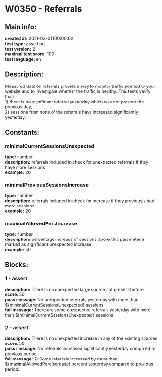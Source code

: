# W0350 - Referrals  
## Main info:  
**created at:** 2021-03-01T00:00:00  
**test type:** assertion  
**test version:** 2  
**maximal test score:** 100  
**test language:** en  
## Description:  
Measured data on referrals provide a way to monitor traffic pointed to your website and to investigate whether the traffic is healthy. This tests verify that: </br>1) there is no significant referral yesterday which was not present the previous day, </br>2) sessions from none of the referrals have increased significantly yesterday.  
## Constants:  
### minimalCurrentSessionsUnexpected
**type:** number  
**description:** referrals included in check for unexpected referrals if they have more sessions  
**example:** 20  
### minimalPreviousSessionsIncrease
**type:** number  
**description:** referrals included in check for increase if they previously had more sessions  
**example:** 20  
### maximalAllowedPercIncrease
**type:** number  
**description:** percentage increase of sessions above this parameter is marked as significant unexpected increase  
**example:** 50  
## Blocks:  
### 1 - assert
**description:** There is no unexpected large source not present before  
**score:** 50  
**pass message:** No unexpected referrals yesterday with more than ${minimalCurrentSessionsUnexpected} sessions  
**fail message:** There are some unexpected referrals yesterday with more than ${minimalCurrentSessionsUnexpected} sessions  
### 2 - assert
**description:** There is no unexpected increase in any of the existing sources  
**score:** 50  
**pass message:** No referrals increased significantly yesterday compared to previous period.  
**fail message:** 2) Some referrals increased by more than ${maximalAllowedPercIncrease} percent yesterday compared to previous period.  
